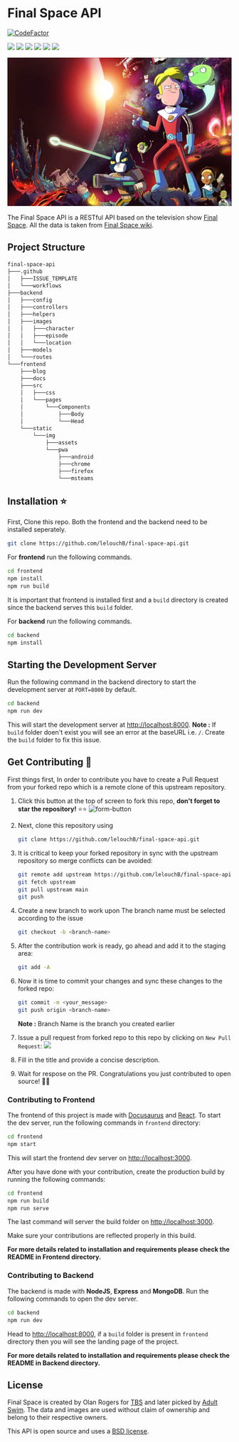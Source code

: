 # Final Space API

[![CodeFactor](https://www.codefactor.io/repository/github/lelouchb/final-space-api/badge)](https://www.codefactor.io/repository/github/lelouchb/final-space-api)

![](https://img.shields.io/badge/Maintained-Yes-orange)
![](https://img.shields.io/badge/PRs-Accepting-brightgreen)
![](https://img.shields.io/github/issues/lelouchB/final-space-api)
![](https://img.shields.io/github/contributors/lelouchB/final-space-api)
![](https://img.shields.io/github/issues-pr/lelouchB/final-space-api)
![](https://img.shields.io/github/license/lelouchB/final-space-api)


[![Final Space API](https://raw.githubusercontent.com/lelouchB/lelouchB/master/wallpaper.jpg)](https://finalspaceapi.com)

The Final Space API is a RESTful API based on the television show [Final Space](https://en.wikipedia.org/wiki/Final_Space). All the data is taken from [Final Space wiki](https://final-space.fandom.com/wiki/Final_Space_Wiki).

## Project Structure
```
final-space-api
├───.github
│   ├───ISSUE_TEMPLATE
│   └───workflows
├───backend
│   ├───config
│   ├───controllers
│   ├───helpers
│   ├───images
│   │   ├───character
│   │   ├───episode
│   │   └───location
│   ├───models
│   └───routes
└───frontend
    ├───blog
    ├───docs
    ├───src
    │   ├───css
    │   └───pages
    │       └───Components
    │           ├───Body
    │           └───Head
    └───static
        └───img
            ├───assets
            └───pwa
                ├───android
                ├───chrome
                ├───firefox
                └───msteams
```

## Installation ⭐

First, Clone this repo. Both the frontend and the backend need to be installed seperately.
```bash
git clone https://github.com/lelouchB/final-space-api.git
```

For **frontend** run the following commands.
 
 ```bash
 cd frontend
 npm install
 npm run build
 ```
 It is important that frontend is installed first and a `build` directory is created since the backend serves this `build` folder. 
 
 For **backend** run the following commands.
 
 ```bash
 cd backend
 npm install
 ```
 ## Starting the Development Server
 
 Run the following command in the backend directory to start the development server at `PORT=8000` by default.
 
 ```bash
 cd backend
 npm run dev
 ```
 
 This will start the development server at [http://localhost:8000](http://localhost:8000).
 **Note :** If `build` folder doen't exist you will see an error at the baseURL i.e. `/`. Create the `build` folder to fix this issue.
 
 ## Get Contributing 🤩
 First things first, In order to contribute you have to create a Pull Request from your forked repo which is a remote clone of this upstream repository.
 
 1. Click this button at the top of screen to fork this repo, **don't forget to star the              repository!** ⭐⭐
    ![form-button](https://github-images.s3.amazonaws.com/help/bootcamp/Bootcamp-Fork.png)

2. Next, clone this repository using
    ```bash
    git clone https://github.com/lelouchB/final-space-api.git
    ```

3. It is critical to keep your forked repository in sync with the upstream repository so merge           conflicts can be avoided:
    ```bash
    git remote add upstream https://github.com/lelouchB/final-space-api.git
    git fetch upstream
    git pull upstream main
    git push
    ```

4. Create a new branch to work upon
    The branch name must be selected according to the issue
    ```bash
    git checkout -b <branch-name>
    ```

5. After the contribution work is ready, go ahead and add it to the staging area:
    ```bash
    git add -A
    ```

6. Now it is time to commit your changes and sync these changes to the forked repo:
    ```bash
    git commit -m <your_message>
    git push origin <branch-name>
    ```
    **Note :** Branch Name is the branch you created earlier

7. Issue a pull request from forked repo to this repo by clicking on ``New Pull Request``:
    ![](https://guides.github.com/activities/hello-world/create-pr.png)

8. Fill in the title and provide a concise description.
9. Wait for respose on the PR. Congratulations you just contributed to open source! 👏👏

### Contributing to Frontend
 
 The frontend of this project is made with [Docusaurus](https://v2.docusaurus.io/docs/) and [React](https://reactjs.org/).
 To start the dev server, run the following commands in `frontend` directory:
 
 ```bash
 cd frontend
 npm start
 ```
 
 This will start the frontend dev server on [http://localhost:3000](http://localhost:3000).
 
After you have done with your contribution, create the production build by running the following commands:

```bash
cd frontend
npm run build
npm run serve
```
The last command will server the build folder on [http://localhost:3000](http://localhost:3000).

Make sure your contributions are reflected properly in this build.

**For more details related to installation and requirements please check the README in Frontend directory.** 

### Contributing to Backend

The backend is made with **NodeJS**, **Express** and **MongoDB**.
Run the following commands to open the dev server.

```bash
cd backend
npm run dev
```

Head to [http://localhost:8000](http://localhost:8000), if a `build` folder is present in `frontend` directory then you will see the landing page of the project.

**For more details related to installation and requirements please check the README in Backend directory.** 

## License
Final Space is created by Olan Rogers for [TBS](https://www.tbs.com/) and later picked by [Adult Swim](https://www.adultswim.com). The data and images are used without claim of ownership and belong to their respective owners.

This API is open source and uses a [BSD license](/LICENSE).
 
